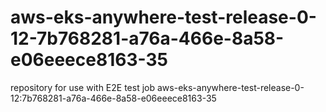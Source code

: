 # aws-eks-anywhere-test-release-0-12-7b768281-a76a-466e-8a58-e06eeece8163-35
repository for use with E2E test job aws-eks-anywhere-test-release-0-12:7b768281-a76a-466e-8a58-e06eeece8163-35
